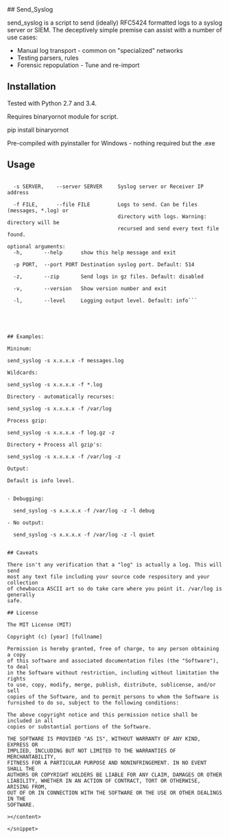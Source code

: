 <snippet>
  <content>
## Send_Syslog

send_syslog is a script to send (ideally) RFC5424 formatted logs to a syslog server or SIEM. The deceptively simple premise can assist with a number of use cases:

 * Manual log transport - common on "specialized" networks
 * Testing parsers, rules
 * Forensic repopulation - Tune and re-import

## Installation

Tested with Python 2.7 and 3.4.

Requires binaryornot module for script.

pip install binaryornot

Pre-compiled with pyinstaller for Windows - nothing required but the .exe

## Usage

```Usage:

  -s SERVER,    --server SERVER 	Syslog server or Receiver IP address

  -f FILE,      --file FILE         Logs to send. Can be files (messages, *.log) or
                                    directory with logs. Warning: directory will be
                                    recursed and send every text file found.

optional arguments:
  -h,		--help		show this help message and exit

  -p PORT,	--port PORT Destination syslog port. Default: 514

  -z,		--zip		Send logs in gz files. Default: disabled

  -v,		--version   Show version number and exit

  -l, 		--level		Logging output level. Default: info```





## Examples:

Mininum:

send_syslog -s x.x.x.x -f messages.log

Wildcards:

send_syslog -s x.x.x.x -f *.log

Directory - automatically recurses:

send_syslog -s x.x.x.x -f /var/log

Process gzip:

send_syslog -s x.x.x.x -f log.gz -z

Directory + Process all gzip's:

send_syslog -s x.x.x.x -f /var/log -z

Output:

Default is info level.


- Debugging:

  send_syslog -s x.x.x.x -f /var/log -z -l debug

- No output:

  send_syslog -s x.x.x.x -f /var/log -z -l quiet


## Caveats

There isn't any verification that a "log" is actually a log. This will send
most any text file including your source code respository and your collection
of chewbacca ASCII art so do take care where you point it. /var/log is generally
safe.

## License

The MIT License (MIT)

Copyright (c) [year] [fullname]

Permission is hereby granted, free of charge, to any person obtaining a copy
of this software and associated documentation files (the "Software"), to deal
in the Software without restriction, including without limitation the rights
to use, copy, modify, merge, publish, distribute, sublicense, and/or sell
copies of the Software, and to permit persons to whom the Software is
furnished to do so, subject to the following conditions:

The above copyright notice and this permission notice shall be included in all
copies or substantial portions of the Software.

THE SOFTWARE IS PROVIDED "AS IS", WITHOUT WARRANTY OF ANY KIND, EXPRESS OR
IMPLIED, INCLUDING BUT NOT LIMITED TO THE WARRANTIES OF MERCHANTABILITY,
FITNESS FOR A PARTICULAR PURPOSE AND NONINFRINGEMENT. IN NO EVENT SHALL THE
AUTHORS OR COPYRIGHT HOLDERS BE LIABLE FOR ANY CLAIM, DAMAGES OR OTHER
LIABILITY, WHETHER IN AN ACTION OF CONTRACT, TORT OR OTHERWISE, ARISING FROM,
OUT OF OR IN CONNECTION WITH THE SOFTWARE OR THE USE OR OTHER DEALINGS IN THE
SOFTWARE.

></content>

</snippet>

